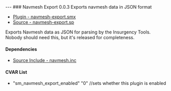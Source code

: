 <a name='navmesh-export'>
---
### Navmesh Export 0.0.3</a>
Exports navmesh data in JSON format

 * [Plugin - navmesh-export.smx](plugins/navmesh-export.smx?raw=true)
 * [Source - navmesh-export.sp](https://raw.githubusercontent.com/jaredballou/insurgency-sourcemod/master/scripting/navmesh-export.sp)

Exports Navmesh data as JSON for parsing by the Insurgency Tools. Nobody should need this, but it's released for completeness.

#### Dependencies
 * [Source Include - navmesh.inc](https://raw.githubusercontent.com/jaredballou/insurgency-sourcemod/master/scripting/include/navmesh.inc)

#### CVAR List
 * "sm_navmesh_export_enabled" "0" //sets whether this plugin is enabled

